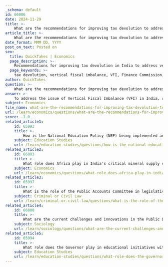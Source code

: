```yaml
---
_schema: default
id: 66006
date: 2024-11-29
title: >-
    What are the recommendations for improving tax devolution to address VFI?
article_title: >-
    What are the recommendations for improving tax devolution to address VFI?
date_format: MMM DD, YYYY
post_on_text: Posted on
seo:
  title: QuickTakes | Economics
  page_description: >-
    Recommendations for improving tax devolution in India to address vertical fiscal imbalance (VFI), focusing on enhancing the financial autonomy of states, restructuring tax distribution, and empowering local governance.
  page_keywords: >-
    tax devolution, vertical fiscal imbalance, VFI, Finance Commission, tax allocation, financial autonomy, local governments, centrally sponsored schemes, GST, fiscal consolidation, India
author: QuickTakes
question: >-
    What are the recommendations for improving tax devolution to address VFI?
answer: >-
    To address the issue of Vertical Fiscal Imbalance (VFI) in India, several recommendations have been proposed, particularly in the context of the upcoming 16th Finance Commission (FC16). Here are the key recommendations aimed at improving tax devolution:\n\n1. **Increase Tax Devolution**: One of the primary recommendations is to raise the share of taxes allocated to states from the current levels to 49%. This increase would help reduce the financial dependency of states on the Union government and enable them to better meet their expenditure needs.\n\n2. **Modify Tax Devolution Criteria**: The Finance Commission should consider revising the criteria for tax devolution to ensure a more equitable distribution of resources among states. This would involve targeting the inter-state distribution of transfers more effectively, taking into account the unique needs and circumstances of different states.\n\n3. **Empower Local Governments**: Strengthening the financial autonomy of local governments can also play a crucial role in addressing VFI. By empowering local bodies with greater revenue-generating capabilities, the reliance on state and central transfers can be reduced.\n\n4. **Restructure Centrally Sponsored Schemes (CSS)**: Reforms should focus on restructuring CSS to ensure that they are more aligned with the fiscal capacities of states. This would help in reducing the financial burden on states and allow for better allocation of resources.\n\n5. **Address Goods and Services Tax (GST) Issues**: The implementation of GST has been a significant factor in the fiscal landscape. Addressing the challenges and inefficiencies related to GST can enhance the revenue base for states, thereby mitigating VFI.\n\n6. **Promote Fiscal Consolidation**: The Finance Commission should recommend measures for fiscal consolidation that encourage states to improve their revenue collection and expenditure management practices.\n\nThese recommendations aim to create a more balanced fiscal framework that enhances the financial independence of states, thereby addressing the challenges posed by VFI and promoting effective governance and public service delivery.
subject: Economics
file_name: what-are-the-recommendations-for-improving-tax-devolution-to-address-vfi.md
url: /learn/economics/questions/what-are-the-recommendations-for-improving-tax-devolution-to-address-vfi
score: -1.0
related_article1:
    id: 65993
    title: >-
        How is the National Education Policy (NEP) being implemented across different states?
    subject: Education Studies
    url: /learn/education-studies/questions/how-is-the-national-education-policy-nep-being-implemented-across-different-states
related_article2:
    id: 66003
    title: >-
        What role does Africa play in India's critical mineral supply chain?
    subject: Economics
    url: /learn/economics/questions/what-role-does-africa-play-in-indias-critical-mineral-supply-chain
related_article3:
    id: 65997
    title: >-
        What is the role of the Public Accounts Committee in legislative reviews and amendments?
    subject: Criminal or Civil Law
    url: /learn/criminal-or-civil-law/questions/what-is-the-role-of-the-public-accounts-committee-in-legislative-reviews-and-amendments
related_article4:
    id: 66000
    title: >-
        What are the current challenges and innovations in the Public Distribution System?
    subject: Sociology
    url: /learn/sociology/questions/what-are-the-current-challenges-and-innovations-in-the-public-distribution-system
related_article5:
    id: 65994
    title: >-
        What role does the Governor play in educational initiatives within states?
    subject: Education Studies
    url: /learn/education-studies/questions/what-role-does-the-governor-play-in-educational-initiatives-within-states
---
```


&nbsp;